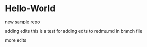 # Hello-World
new sample repo

adding edits
this is a test for adding edits to redme.md in branch file

more edits
